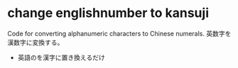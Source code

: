 # change englishnumber to kansuji

Code for converting alphanumeric characters to Chinese numerals.
英数字を漢数字に変換する。

- 英語のを漢字に置き換えるだけ
